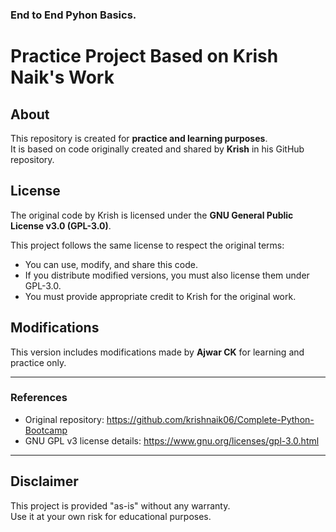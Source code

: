 ### End to End Pyhon Basics.


# Practice Project Based on Krish Naik's Work

## About
This repository is created for **practice and learning purposes**.  
It is based on code originally created and shared by **Krish** in his GitHub repository.

## License
The original code by Krish is licensed under the **GNU General Public License v3.0 (GPL-3.0)**.

This project follows the same license to respect the original terms:

- You can use, modify, and share this code.
- If you distribute modified versions, you must also license them under GPL-3.0.
- You must provide appropriate credit to Krish for the original work.

## Modifications
This version includes modifications made by **Ajwar CK** for learning and practice only.

---

### References
- Original repository: https://github.com/krishnaik06/Complete-Python-Bootcamp  
- GNU GPL v3 license details: https://www.gnu.org/licenses/gpl-3.0.html

---

## Disclaimer
This project is provided "as-is" without any warranty.  
Use it at your own risk for educational purposes.

